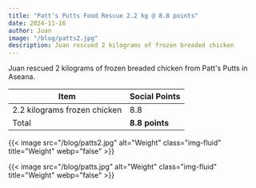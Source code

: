 ```yaml
---
title: "Patt's Putts Food Rescue 2.2 kg @ 8.8 points"
date: 2024-11-16
author: Juan
image: "/blog/patts2.jpg"
description: Juan rescued 2 kilograms of frozen breaded chicken 
---
```



Juan rescued 2 kilograms of frozen breaded chicken from Patt's Putts in Aseana. 


Item | Social Points
--- | ---
2.2 kilograms frozen chicken | 8.8
Total | **8.8 points**


{{< image src="/blog/patts2.jpg" alt="Weight" class="img-fluid" title="Weight" webp="false" >}}

{{< image src="/blog/patts.jpg" alt="Weight" class="img-fluid" title="Weight" webp="false" >}}




